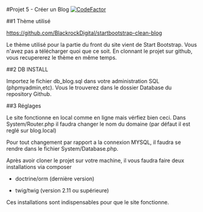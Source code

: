 #Projet 5 - Créer un Blog
[![CodeFactor](https://www.codefactor.io/repository/github/captainfrak/projet5/badge)](https://www.codefactor.io/repository/github/captainfrak/projet5)

##1 Thème utilisé

https://github.com/BlackrockDigital/startbootstrap-clean-blog

Le thème utilisé pour la partie du front du site vient de Start Bootstrap.
Vous n'avez pas a télécharger quoi que ce soit.
En clonnant le projet sur github, vous recupererez le thème en même temps.

##2 DB INSTALL

Importez le fichier db_blog.sql dans votre administration SQL (phpmyadmin,etc).
Vous le trouverez dans le dossier Database du repository Github.


##3 Réglages

Le site fonctionne en local comme en ligne mais vérfiez bien ceci.
Dans System/Router.php il faudra changer le nom du domaine (par défaut il est reglé sur blog.local)

Pour tout changement par rapport a la connexion MYSQL, il faudra se rendre dans le fichier System/Database.php.

Après avoir cloner le projet sur votre machine, il vous faudra faire deux installations via composer

- doctrine/orm (dernière version)

- twig/twig (version 2.11 ou supérieure)

Ces installations sont indispensables pour que le site fonctionne.